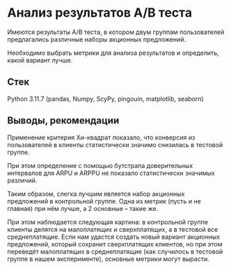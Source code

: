 # Анализ результатов A/B теста
Имеются результаты A/B теста, в котором двум группам пользователей предлагались различные наборы акционных предложений.

Необходимо выбрать метрики для анализа результатов и определить, какой вариант лучше.

## Стек
Python 3.11.7 (pandas, Numpy, ScyPy, pingouin, matplotlib, seaborn)

## Выводы, рекомендации
Применение критерия Хи-квадрат показало, что конверсия из пользователей в клиенты статистически значимо снизилась в тестовой группе.

При этом определение с помощью бутстрапа доверительных интервалов для ARPU и ARPPU не показало статистически значимых различий.

Таким образом, слегка лучшим является набор акционных предложений в контрольной группе. Одна из метрик (пусть и не главная) при нём лучше, а 2 основные – такие же.

При этом наблюдается следующая картина: в контрольной группе клиенты делятся на малоплатящих и сверхплатящих, а в тестовой все среднеплатящие. Если нам удастся создать новый вариант акционных предложений, который сохранит сверхплатящих клиентов, но при этом переведёт малоплатящих в среднеплатящие (как случилось в тестовой группе в нашем эксперименте), основные метрики могут вырасти.
